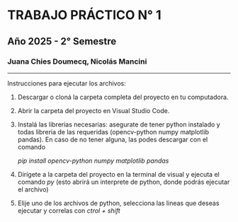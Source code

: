 # TRABAJO PRÁCTICO N° 1
## Año 2025 - 2° Semestre
### Juana Chies Doumecq, Nicolás Mancini

--------------------------------------------

Instrucciones para ejecutar los archivos:

1. Descargar o cloná la carpeta completa del proyecto en tu computadora.
2. Abrir la carpeta del proyecto en Visual Studio Code.
3. Instalá las librerias necesarias: asegurate de tener python instalado y todas libreria de las requeridas (opencv-python numpy matplotlib pandas). En caso de no tener alguna, las podes descargar con el comando

   *pip install opencv-python numpy matplotlib pandas*
5. Dirígete a la carpeta del proyecto en la terminal de visual y ejecuta el comando *py* (esto abrirá un interprete de python, donde podrás ejecutar el archivo)
6. Elije uno de los archivos de python, selecciona las lineas que deseas ejecutar y correlas con *ctrol + shift*
